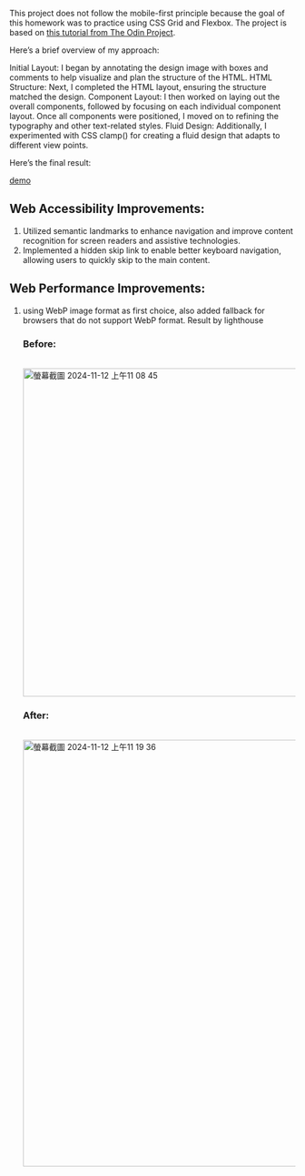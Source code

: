 This project does not follow the mobile-first principle because the goal of this homework was to practice using CSS Grid and Flexbox. 
The project is based on [this tutorial from The Odin Project](https://www.theodinproject.com/lessons/node-path-intermediate-html-and-css-admin-dashboard).

Here’s a brief overview of my approach:

Initial Layout:
I began by annotating the design image with boxes and comments to help visualize and plan the structure of the HTML.
HTML Structure:
Next, I completed the HTML layout, ensuring the structure matched the design.
Component Layout:
I then worked on laying out the overall components, followed by focusing on each individual component layout. Once all components were positioned, I moved on to refining the typography and other text-related styles.
Fluid Design:
Additionally, I experimented with CSS clamp() for creating a fluid design that adapts to different view points.

Here’s the final result:

[demo](https://jhih-lei.github.io/admin-dashboard/)

## Web Accessibility Improvements:
1. Utilized semantic landmarks to enhance navigation and improve content recognition for screen readers and assistive technologies.
2. Implemented a hidden skip link to enable better keyboard navigation, allowing users to quickly skip to the main content.

## Web Performance Improvements:
1. using WebP image format as first choice, also added fallback for browsers that do not support WebP format.
   Result by lighthouse

   ### Before:
   <br>
   <img width="577" alt="螢幕截圖 2024-11-12 上午11 08 45" src="https://github.com/user-attachments/assets/202041eb-77fb-4f83-b1ad-9aa2d397073c">
   <br>

   ### After:
   <br>
   <img width="750" alt="螢幕截圖 2024-11-12 上午11 19 36" src="https://github.com/user-attachments/assets/afb73255-d015-4e10-bc70-0b1f12142292">

